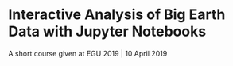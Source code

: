 # Interactive Analysis of Big Earth Data with Jupyter Notebooks
A short course given at EGU 2019 | 10 April 2019

<br>
<br>

